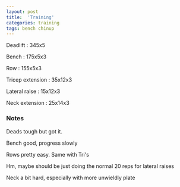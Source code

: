 ```yaml
---
layout: post
title:  'Training'
categories: training
tags: bench chinup
---
```


Deadlift  :  345x5

Bench : 175x5x3

Row : 155x5x3

Tricep extension  :  35x12x3

Lateral raise  :  15x12x3

Neck extension  :  25x14x3

### Notes

Deads tough but got it.

Bench good, progress slowly

Rows pretty easy. Same with Tri's

Hm, maybe should be just doing the normal 20 reps for lateral raises

Neck a bit hard, especially with more unwieldly plate

